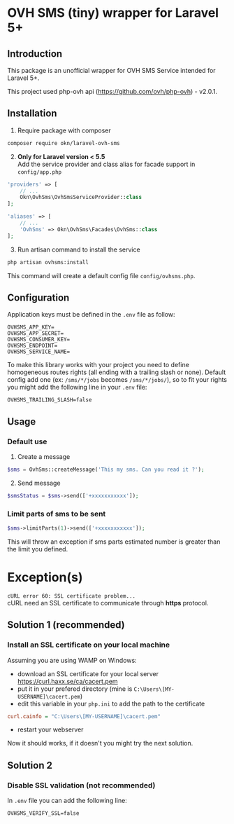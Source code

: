 # OVH SMS (tiny) wrapper for Laravel 5+

## Introduction

This package is an unofficial wrapper for OVH SMS Service intended for Laravel 5+.

This project used php-ovh api (https://github.com/ovh/php-ovh) - v2.0.1.

## Installation
1. Require package with composer  
```sh
composer require okn/laravel-ovh-sms
```

2. **Only for Laravel version < 5.5**  
Add the service provider and class alias for facade support in `config/app.php`
```php
'providers' => [
	// ...
	Okn\OvhSms\OvhSmsServiceProvider::class
];

'aliases' => [
   	// ...
   	'OvhSms' => Okn\OvhSms\Facades\OvhSms::class
];
```

3. Run artisan command to install the service
```sh
php artisan ovhsms:install
```
This command will create a default config file `config/ovhsms.php`.

## Configuration
Application keys must be defined in the `.env` file as follow:
```env
OVHSMS_APP_KEY=
OVHSMS_APP_SECRET=
OVHSMS_CONSUMER_KEY=
OVHSMS_ENDPOINT=
OVHSMS_SERVICE_NAME=
```

To make this library works with your project you need to define 
homogeneous routes rights (all ending with a trailing slash or none). 
Default config add one (ex: `/sms/*/jobs` becomes `/sms/*/jobs/`), so to fit your rights you might add the following line in your `.env` file:

```env
OVHSMS_TRAILING_SLASH=false
```

## Usage

### Default use
1. Create a message
```php
$sms = OvhSms::createMessage('This my sms. Can you read it ?');
```

2. Send message
```php
$smsStatus = $sms->send(['+xxxxxxxxxxx']);
```

### Limit parts of sms to be sent
```php
$sms->limitParts(1)->send(['+xxxxxxxxxxx']);
```
This will throw an exception if sms parts estimated number is greater than the limit you defined.

# Exception(s)

`cURL error 60: SSL certificate problem...`  
cURL need an SSL certificate to communicate through **https** protocol.

## Solution 1 (recommended)

### Install an SSL certificate on your local machine
Assuming you are using WAMP on Windows:

* download an SSL certificate for your local server
https://curl.haxx.se/ca/cacert.pem  
* put it in your prefered directory (mine is `C:\Users\[MY-USERNAME]\cacert.pem`)
* edit this variable in your `php.ini` to add the path to the certificate
```ini
curl.cainfo = "C:\Users\[MY-USERNAME]\cacert.pem"
```
* restart your webserver

Now it should works, if it doesn't you might try the next solution.

## Solution 2

### Disable SSL validation (not recommended)
In `.env` file you can add the following line:
```env
OVHSMS_VERIFY_SSL=false
```